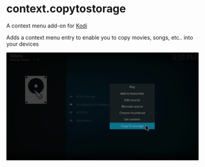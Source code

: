# context.copytostorage
A context menu add-on for [Kodi](https://kodi.tv)

Adds a context menu entry to enable you to copy movies, songs, etc.. into your devices

![alt tag](https://github.com/AbelTesfaye/context.copytostorage/blob/master/resources/screenshot-01.png?raw=true)
